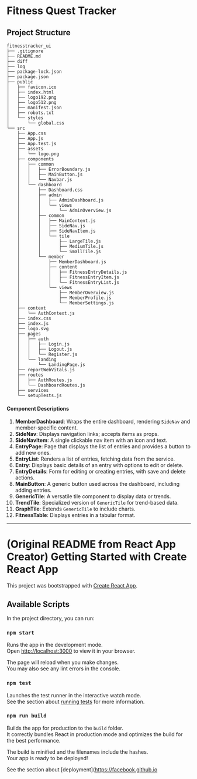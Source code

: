 # Fitness Quest Tracker

## Project Structure
```text
fitnesstracker_ui
├── .gitignore
├── README.md
├── diff
├── log
├── package-lock.json
├── package.json
├── public
│   ├── favicon.ico
│   ├── index.html
│   ├── logo192.png
│   ├── logo512.png
│   ├── manifest.json
│   ├── robots.txt
│   └── styles
│       └── global.css
└── src
    ├── App.css
    ├── App.js
    ├── App.test.js
    ├── assets
    │   └── logo.png
    ├── components
    │   ├── common
    │   │   ├── ErrorBoundary.js
    │   │   ├── MainButton.js
    │   │   └── Navbar.js
    │   └── dashboard
    │       ├── Dashboard.css
    │       ├── admin
    │       │   ├── AdminDashboard.js
    │       │   └── views
    │       │       └── AdminOverview.js
    │       ├── common
    │       │   ├── MainContent.js
    │       │   ├── SideNav.js
    │       │   ├── SideNavItem.js
    │       │   └── tile
    │       │       ├── LargeTile.js
    │       │       ├── MediumTile.js
    │       │       └── SmallTile.js
    │       └── member
    │           ├── MemberDashboard.js
    │           ├── content
    │           │   ├── FitnessEntryDetails.js
    │           │   ├── FitnessEntryItem.js
    │           │   └── FitnessEntryList.js
    │           └── views
    │               ├── MemberOverview.js
    │               ├── MemberProfile.js
    │               └── MemberSettings.js
    ├── context
    │   └── AuthContext.js
    ├── index.css
    ├── index.js
    ├── logo.svg
    ├── pages
    │   ├── auth
    │   │   ├── Login.js
    │   │   ├── Logout.js
    │   │   └── Register.js
    │   └── landing
    │       └── LandingPage.js
    ├── reportWebVitals.js
    ├── routes
    │   ├── AuthRoutes.js
    │   └── DashboardRoutes.js
    ├── services
    └── setupTests.js
```

#### Component Descriptions
1. **MemberDashboard**: Wraps the entire dashboard, rendering `SideNav` and member-specific content.
2. **SideNav**: Displays navigation links; accepts items as props.
3. **SideNavItem**: A single clickable nav item with an icon and text.
4. **EntryPage**: Page that displays the list of entries and provides a button to add new ones.
5. **EntryList**: Renders a list of entries, fetching data from the service.
6. **Entry**: Displays basic details of an entry with options to edit or delete.
7. **EntryDetails**: Form for editing or creating entries, with save and delete actions.
8. **MainButton**: A generic button used across the dashboard, including adding entries.
9. **GenericTile**: A versatile tile component to display data or trends.
10. **TrendTile**: Specialized version of `GenericTile` for trend-based data.
11. **GraphTile**: Extends `GenericTile` to include charts.
12. **FitnessTable**: Displays entries in a tabular format.

---

# (Original README from React App Creator) Getting Started with Create React App

This project was bootstrapped with [Create React App](https://github.com/facebook/create-react-app).

## Available Scripts

In the project directory, you can run:

### `npm start`

Runs the app in the development mode.\
Open [http://localhost:3000](http://localhost:3000) to view it in your browser.

The page will reload when you make changes.\
You may also see any lint errors in the console.

### `npm test`

Launches the test runner in the interactive watch mode.\
See the section about [running tests](https://facebook.github.io/create-react-app/docs/running-tests) for more information.

### `npm run build`

Builds the app for production to the `build` folder.\
It correctly bundles React in production mode and optimizes the build for the best performance.

The build is minified and the filenames include the hashes.\
Your app is ready to be deployed!

See the section about [deployment](https://facebook.github.io
